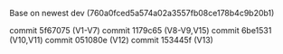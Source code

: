 Base on newest dev (760a0fced5a574a02a3557fb08ce178b4c9b20b1)

commit 5f67075 (V1-V7)
commit 1179c65 (V8-V9,V15)
commit 6be1531 (V10,V11)
commit 051080e (V12)
commit 153445f (V13)
